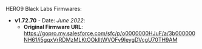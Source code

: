 HERO9 Black Labs Firmwares:

- **v1.72.70** - Date: *June 2022*:
	- **Original Firmware URL**: https://gopro.my.salesforce.com/sfc/p/o0000000HJuF/a/3b000000NH61/i5gqxVrRDMzMLKtOOklltWVOFv9IeygDVcgU70TH9AM
 

